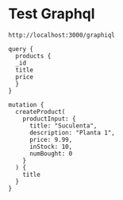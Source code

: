 # Test Graphql

`http://localhost:3000/graphiql`

```
query {
  products {
  _id
  title
  price
  }
}
```

```
mutation {
  createProduct(
    productInput: {
      title: "Suculenta",
      description: "Planta 1",
      price: 9.99,
      inStock: 10,
      numBought: 0
    }
  ) {
    title
  }
}
```
